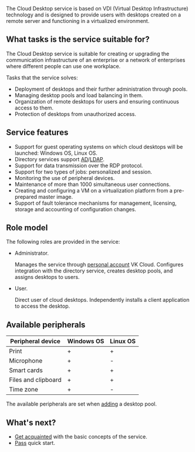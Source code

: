 The Cloud Desktop service is based on VDI (Virtual Desktop Infrastructure) technology and is designed to provide users with desktops created on a remote server and functioning in a virtualized environment.

## What tasks is the service suitable for?

The Cloud Desktop service is suitable for creating or upgrading the communication infrastructure of an enterprise or a network of enterprises where different people can use one workplace.

Tasks that the service solves:

- Deployment of desktops and their further administration through pools.
- Managing desktop pools and load balancing in them.
- Organization of remote desktops for users and ensuring continuous access to them.
- Protection of desktops from unauthorized access.

## Service features

- Support for guest operating systems on which cloud desktops will be launched: Windows OS, Linux OS.
- Directory services support [AD](https://learn.microsoft.com/windows-server/identity/ad-ds/get-started/virtual-dc/active-directory-domain-services-overview)/[LDAP](https://docs.altlinux.org/archive/2.4/html-single/master/alt-docs-master/ch06s11.html).
- Support for data transmission over the RDP protocol.
- Support for two types of jobs: personalized and session.
- Monitoring the use of peripheral devices.
- Maintenance of more than 1000 simultaneous user connections.
- Creating and configuring a VM on a virtualization platform from a pre-prepared master image.
- Support of fault tolerance mechanisms for management, licensing, storage and accounting of configuration changes.

## Role model

The following roles are provided in the service:

- Administrator.

  Manages the service through [personal account](https://msk.cloud.vk.com/app/en) VK Cloud. Configures integration with the directory service, creates desktop pools, and assigns desktops to users.

- User.

  Direct user of cloud desktops. Independently installs a client application to access the desktop.

## Available peripherals

| Peripheral device | Windows OS | Linux OS |
| --- | --- | --- |
| Print | + | + |
| Microphone | + | - |
| Smart cards | + | + |
| Files and clipboard | + | + |
| Time zone | + | - |

The available peripherals are set when [adding](../../instructions/desktops-pool/add/) a desktop pool.

## What's next?

- [Get acquainted](../vdi-reference/) with the basic concepts of the service.
- [Pass](../../quick-start/) quick start.

